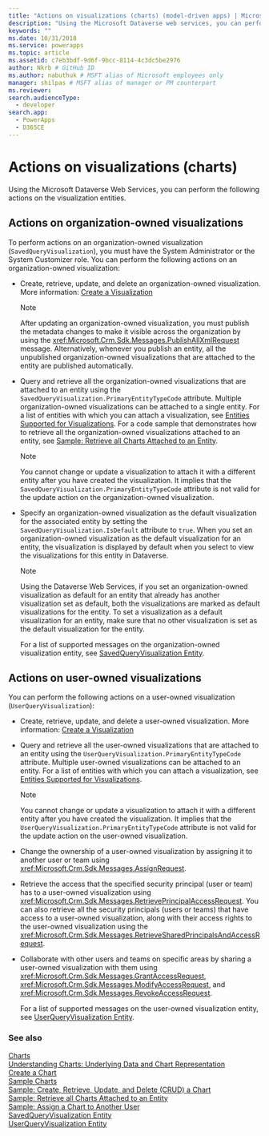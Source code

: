```yaml
---
title: "Actions on visualizations (charts) (model-driven apps) | Microsoft Docs" # Intent and product brand in a unique string of 43-59 chars including spaces"
description: "Using the Microsoft Dataverse web services, you can perform the following actions on the visualization entities." # 115-145 characters including spaces. This abstract displays in the search result."
keywords: ""
ms.date: 10/31/2018
ms.service: powerapps
ms.topic: article
ms.assetid: c7eb3bdf-9d6f-9bcc-8114-4c3dc5be2976
author: Nkrb # GitHub ID
ms.author: nabuthuk # MSFT alias of Microsoft employees only
manager: shilpas # MSFT alias of manager or PM counterpart
ms.reviewer: 
search.audienceType: 
  - developer
search.app: 
  - PowerApps
  - D365CE
---
```


# Actions on visualizations (charts)

<!-- https://docs.microsoft.com/dynamics365/customer-engagement/developer/customize-dev/actions-visualizations-charts -->

Using the Microsoft Dataverse Web Services, you can perform the following actions on the visualization entities.  
  
## Actions on organization-owned visualizations 

To perform actions on an organization-owned visualization (`SavedQueryVisualization`), you must have the System Administrator or the System Customizer role. You can perform the following actions on an organization-owned visualization:  
  
- Create, retrieve, update, and delete an organization-owned visualization. More information: [Create a Visualization](create-visualization-chart.md)  
  
  > [!NOTE]
  >  After updating an organization-owned visualization, you must publish the metadata changes to make it visible across the organization by using the <xref:Microsoft.Crm.Sdk.Messages.PublishAllXmlRequest> message. Alternatively, whenever you publish an entity, all the unpublished organization-owned visualizations that are attached to the entity are published automatically.  
  
- Query and retrieve all the organization-owned visualizations that are attached to an entity using the `SavedQueryVisualization.PrimaryEntityTypeCode` attribute. Multiple organization-owned visualizations can be attached to a single entity. For a list of entities with which you can attach a visualization, see [Entities Supported for Visualizations](view-data-with-visualizations-charts.md#SupportedVisualizationEntities). For a code sample that demonstrates how to retrieve all the organization-owned visualizations attached to an entity, see [Sample: Retrieve all Charts Attached to an Entity](https://github.com/microsoft/PowerApps-Samples/tree/master/cds/orgsvc/C%23/RetrieveChartsAttachedToEntity).
  
  > [!NOTE]
  >  You cannot change or update a visualization to attach it with a different entity after you have created the visualization. It implies that the `SavedQueryVisualization.PrimaryEntityTypeCode` attribute is not valid for the update action on the organization-owned visualization.
  
- Specify an organization-owned visualization as the default visualization for the associated entity by setting the `SavedQueryVisualization.IsDefault` attribute to `true`. When you set an organization-owned visualization as the default visualization for an entity, the visualization is displayed by default when you select to view the visualizations for this entity in Dataverse.
  
  > [!NOTE]
  >  Using the Dataverse Web Services, if you set an organization-owned visualization as default for an entity that already has another visualization set as default, both the visualizations are marked as default visualizations for the entity.  To set a visualization as a default visualization for an entity, make sure that no other visualization is set as the default visualization for the entity.  
  
  For a list of supported messages on the organization-owned visualization entity, see [SavedQueryVisualization Entity](../data-platform/reference/entities/savedqueryvisualization.md).
  
## Actions on user-owned visualizations  

 You can perform the following actions on a user-owned visualization (`UserQueryVisualization`):  
  
- Create, retrieve, update, and delete a user-owned visualization. More information: [Create a Visualization](create-visualization-chart.md)  
  
- Query and retrieve all the user-owned visualizations that are attached to an entity using the `UserQueryVisualization.PrimaryEntityTypeCode` attribute. Multiple user-owned visualizations can be attached to an entity. For a list of entities with which you can attach a visualization, see [Entities Supported for Visualizations](view-data-with-visualizations-charts.md#SupportedVisualizationEntities).  
  
  > [!NOTE]
  >  You cannot change or update a visualization to attach it with a different entity after you have created the visualization. It implies that the `UserQueryVisualization.PrimaryEntityTypeCode` attribute is not valid for the update action on the user-owned visualization.
  
- Change the ownership of a user-owned visualization by assigning it to another user or team using <xref:Microsoft.Crm.Sdk.Messages.AssignRequest>.  
  
- Retrieve the access that the specified security principal (user or team) has to a user-owned visualization using <xref:Microsoft.Crm.Sdk.Messages.RetrievePrincipalAccessRequest>. You can also retrieve all the security principals (users or teams) that have access to a user-owned visualization, along with their access rights to the user-owned visualization using the <xref:Microsoft.Crm.Sdk.Messages.RetrieveSharedPrincipalsAndAccessRequest>.  
  
- Collaborate with other users and teams on specific areas by sharing a user-owned visualization with them using <xref:Microsoft.Crm.Sdk.Messages.GrantAccessRequest>, <xref:Microsoft.Crm.Sdk.Messages.ModifyAccessRequest>, and <xref:Microsoft.Crm.Sdk.Messages.RevokeAccessRequest>.  
  
  For a list of supported messages on the user-owned visualization entity, see [UserQueryVisualization Entity](../data-platform/reference/entities/userqueryvisualization.md).

### See also  

 [Charts](view-data-with-visualizations-charts.md)   
 [Understanding Charts: Underlying Data and Chart Representation](understand-charts-underlying-data-chart-representation.md)   
 [Create a Chart](create-visualization-chart.md)   
 [Sample Charts](sample-charts.md)   
 [Sample: Create, Retrieve, Update, and Delete (CRUD) a Chart](https://github.com/microsoft/PowerApps-Samples/tree/master/cds/orgsvc/C%23/CRUDOperationsChart)  
 [Sample: Retrieve all Charts Attached to an Entity](https://github.com/microsoft/PowerApps-Samples/tree/master/cds/orgsvc/C%23/RetrieveChartsAttachedToEntity)   
 [Sample: Assign a Chart to Another User](https://github.com/microsoft/PowerApps-Samples/tree/master/cds/orgsvc/C%23/AssignChartToAnotherUser)   
 [SavedQueryVisualization Entity](../data-platform/reference/entities/savedqueryvisualization.md)   
 [UserQueryVisualization Entity](../data-platform/reference/entities/userqueryvisualization.md)
